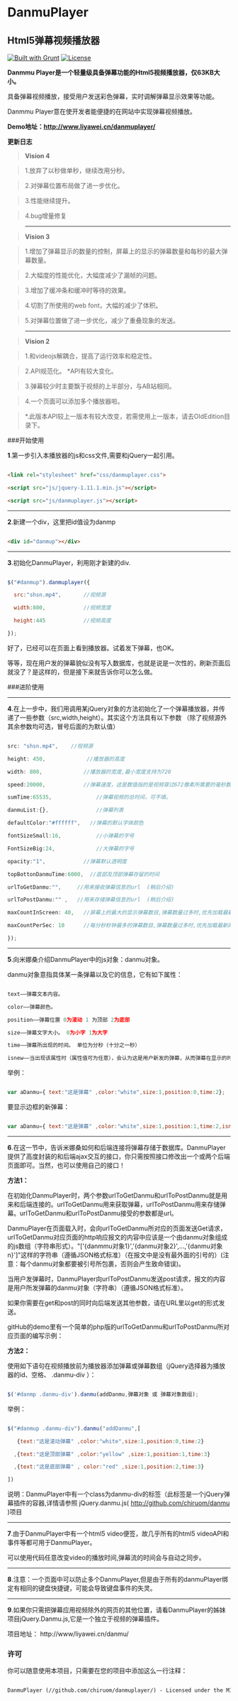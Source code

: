 # DanmuPlayer

## Html5弹幕视频播放器

[![Built with Grunt](https://cdn.gruntjs.com/builtwith.png)](http://gruntjs.com/)     [![License](http://img.shields.io/badge/license-MIT-brightgreen.svg)](http://opensource.org/licenses/MIT)



**Danmmu Player是一个轻量级具备弹幕功能的Html5视频播放器，仅63KB大小。**

具备弹幕视频播放，接受用户发送彩色弹幕，实时调解弹幕显示效果等功能。

Danmmu Player意在使开发者能便捷的在网站中实现弹幕视频播放。



**Demo地址：http://www.liyawei.cn/danmuplayer/**



**更新日志**

>**Vision 4**

>

>1.放弃了以秒做单秒，继续改用分秒。

>

>2.对弹幕位置布局做了进一步优化。

>

>3.性能继续提升。

>

>4.bug增量修复

>- - -

>**Vision 3**

>

>1.增加了弹幕显示的数量的控制，屏幕上的显示的弹幕数量和每秒的最大弹幕数量。

>

>2.大幅度的性能优化，大幅度减少了漏帧的问题。

>

>3.增加了缓冲条和缓冲时等待的效果。

>

>4.切割了所使用的web font，大幅的减少了体积。

>

>5.对弹幕位置做了进一步优化，减少了重叠现象的发送。

>- - -

> **Vision 2**

>

> 1.和videojs解耦合，提高了运行效率和稳定性。

>

> 2.API规范化。  *API有较大变化。

>

> 3.弹幕较少时主要飘于视频的上半部分，与AB站相同。

>

> 4.一个页面可以添加多个播放器啦。

>

> *.此版本API较上一版本有较大改变，若需使用上一版本，请去OldEdition目录下。



###开始使用



**1**.第一步引入本播放器的js和css文件,需要和jQuery一起引用。



```html

<link rel="stylesheet" href="css/danmuplayer.css">

<script src="js/jquery-1.11.1.min.js"></script>

<script src="js/danmuplayer.js"></script>

```

---

**2**.新建一个div，这里把id值设为danmp



```html

<div id="danmup"></div>

```

---

**3**.初始化DanmuPlayer，利用刚才新建的div.



```javascript

$("#danmup").danmuplayer({

  src:"shsn.mp4",       //视频源

  width:800,			//视频宽度

  height:445			//视频高度

});

```

好了，已经可以在页面上看到播放器。试着发下弹幕，也OK。

等等，现在用户发的弹幕貌似没有写入数据库，也就是说是一次性的，刷新页面后就没了？是这样的，但是接下来就告诉你可以怎么做。



###进阶使用

---

**4**.在上一步中，我们用调用某jQuery对象的方法初始化了一个弹幕播放器，并传递了一些参数（src,width,height）。其实这个方法具有以下参数 （除了视频源外其余参数均可选，冒号后面的为默认值）



```javascript

src: "shsn.mp4",    //视频源

height: 450,             //播放器的高度

width: 800,				//播放器的宽度,最小宽度支持为720

speed:20000,			//弹幕速度，这是数值指的是视频穿过672像素所需要的毫秒数

sumTime:65535,				//弹幕视频的总时间，可不填。

danmuList:{},				//弹幕列表

defaultColor:"#ffffff",   //弹幕的默认字体颜色

fontSizeSmall:16,			//小弹幕的字号

FontSizeBig:24,				//大弹幕的字号

opacity:"1",  			//弹幕默认透明度

topBottonDanmuTime:6000,  //底部及顶部弹幕存留的时间

urlToGetDanmu:"",     //用来接收弹幕信息的url  (稍后介绍)

urlToPostDanmu:"" ,   //用来存储弹幕信息的url  (稍后介绍)

maxCountInScreen: 40,   //屏幕上的最大的显示弹幕数目,弹幕数量过多时,优先加载最新的。

maxCountPerSec: 10      //每分秒秒钟最多的弹幕数目,弹幕数量过多时,优先加载最新的。

});

```

---

**5**.向米娜桑介绍DanmuPlayer中的js对象：danmu对象。

danmu对象意指具体某一条弹幕以及它的信息，它有如下属性：



```javascript

text——弹幕文本内容。

color——弹幕颜色。

position——弹幕位置 0为滚动 1 为顶部 2为底部

size——弹幕文字大小。 0为小字 1为大字

time——弹幕所出现的时间。 单位为分秒（十分之一秒）

isnew——当出现该属性时（属性值可为任意），会认为这是用户新发的弹幕，从而弹幕在显示的时候会有边框。

```



举例：

```javascript

var aDanmu={ text:"这是弹幕" ,color:"white",size:1,position:0,time:2};

```

要显示边框的新弹幕：

```javascript

var aDanmu={ text:"这是弹幕" ,color:"white",size:1,position:1,time:2,isnew:1};

```







---

**6**.在这一节中，告诉米娜桑如何和后端连接将弹幕存储于数据库。DanmuPlayer提供了高度封装的和后端ajax交互的接口，你只需按照接口修改出一个或两个后端页面即可。当然，也可以使用自己的接口！



**方法1：**

在初始化DanmuPlayer时，两个参数urlToGetDanmu和urlToPostDanmu就是用来和后端连接的。urlToGetDanmu用来获取弹幕，urlToPostDanmu用来存储弹幕。urlToGetDanmu和urlToPostDanmu接受的参数都是url。



DanmuPlayer在页面载入时，会向urlToGetDanmu所对应的页面发送Get请求，urlToGetDanmu对应页面的http响应报文的内容中应该是一个由danmu对象组成的js数组（字符串形式）。"['{danmmu对象1}','{danmu对象2}',...,'{danmu对象n}']"这样的字符串（遵循JSON格式标准）（在报文中是没有最外面的引号的）(注意：每个danmu对象都要被引号所包裹，否则会产生致命错误)。

当用户发弹幕时，DanmuPlayer向urlToPostDanmu发送post请求，报文的内容是用户所发弹幕的danmu对象（字符串）（遵循JSON格式标准）。

如果你需要在get和post的同时向后端发送其他参数，请在URL里以get的形式发送。



gitHub的demo里有一个简单的php版的urlToGetDanmu和urlToPostDanmu所对应页面的编写示例：







**方法2：**



使用如下语句在视频播放前为播放器添加弹幕或弹幕数组（jQuery选择器为播放器的id、空格、 .danmu-div ）：

```javascript

$('#danmp .danmu-div').danmu(addDanmu,弹幕对象 或 弹幕对象数组);

```

举例：

```javascript

$("#danmup .danmu-div").danmu("addDanmu",[

   {text:"这是滚动弹幕" ,color:"white",size:1,position:0,time:2}

  ,{text:"这是顶部弹幕" ,color:"yellow" ,size:1,position:1,time:3}

  ,{text:"这是底部弹幕" , color:"red" ,size:1,position:2,time:3}

])

```

说明：DanmuPlayer中有一个class为danmu-div的标签（此标签是一个jQuery弹幕插件的容器,详情请参照 jQuery.danmu.js( http://github.com/chiruom/danmu )项目







---

**7**.由于DanmuPlayer中有一个html5 video便签，故几乎所有的html5 videoAPI和事件等都可用于DanmuPlayer。

可以使用代码任意改变video的播放时间,弹幕流的时间会与自动之同步。



---



**8**.注意：一个页面中可以防止多个DanmuPlayer,但是由于所有的danmuPlayer绑定有相同的键盘快捷键，可能会导致键盘事件的失灵。



---





**9**.如果你只需把弹幕应用视频除外的网页的其他位置，请看DanmuPlayer的姊妹项目jQuery.Danmu.js,它是一个独立于视频的弹幕插件。

项目地址： http://www/liyawei.cn/danmu/

### 许可

你可以随意使用本项目，只需要在您的项目中添加这么一行注释：

```html

DanmuPlayer (//github.com/chiruom/danmuplayer/) - Licensed under the MIT license

```



